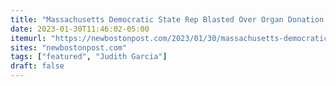 ```yaml
---
title: "Massachusetts Democratic State Rep Blasted Over Organ Donation For Prison Sentence Reduction Proposal"
date: 2023-01-30T11:46:02-05:00
itemurl: "https://newbostonpost.com/2023/01/30/massachusetts-democratic-state-rep-blasted-over-organ-donation-for-prison-sentence-reduction-proposal/"
sites: "newbostonpost.com"
tags: ["featured", "Judith Garcia"]
draft: false
---
```


